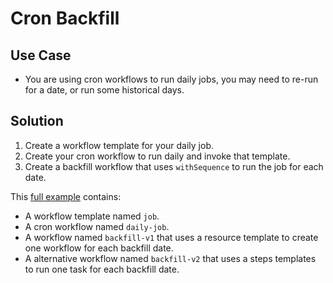 # Cron Backfill

## Use Case

* You are using cron workflows to run daily jobs, you may need to re-run for a date, or run some historical days. 

## Solution

1. Create a workflow template for your daily job.
2. Create your cron workflow to run daily and invoke that template.
3. Create a backfill workflow that uses `withSequence` to run the job for each date.

This [full example](https://raw.githubusercontent.com/nholuongut/argo-workflows/master/examples/cron-backfill.yaml) contains:

* A workflow template named `job`.
* A cron workflow named `daily-job`.
* A workflow named `backfill-v1` that uses a resource template to create one workflow for each backfill date.
* A alternative workflow named `backfill-v2` that uses a steps templates to run one task for each backfill date.


